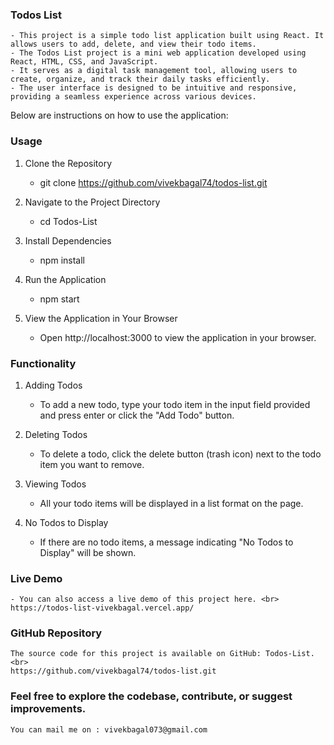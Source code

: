 ### Todos List
    - This project is a simple todo list application built using React. It allows users to add, delete, and view their todo items. 
    - The Todos List project is a mini web application developed using React, HTML, CSS, and JavaScript. 
    - It serves as a digital task management tool, allowing users to create, organize, and track their daily tasks efficiently. 
    - The user interface is designed to be intuitive and responsive, providing a seamless experience across various devices.

Below are instructions on how to use the application: 

### Usage
1.  Clone the Repository <br>
    - git clone https://github.com/vivekbagal74/todos-list.git
    
2.  Navigate to the Project Directory <br>
    - cd Todos-List

3.  Install Dependencies <br>
    - npm install

4.  Run the Application <br>
    - npm start

5.  View the Application in Your Browser <br>
    - Open http://localhost:3000 to view the application in your browser.

### Functionality
1.  Adding Todos <br>
    - To add a new todo, type your todo item in the input field provided and press enter or click the "Add Todo" button.

2.  Deleting Todos <br>
    - To delete a todo, click the delete button (trash icon) next to the todo item you want to remove.

3.  Viewing Todos <br>
    - All your todo items will be displayed in a list format on the page.

4.  No Todos to Display <br>
    - If there are no todo items, a message indicating "No Todos to Display" will be shown.

### Live Demo
    - You can also access a live demo of this project here. <br>
    https://todos-list-vivekbagal.vercel.app/

### GitHub Repository
    The source code for this project is available on GitHub: Todos-List. <br>
    https://github.com/vivekbagal74/todos-list.git

### Feel free to explore the codebase, contribute, or suggest improvements.
    You can mail me on : vivekbagal073@gmail.com
